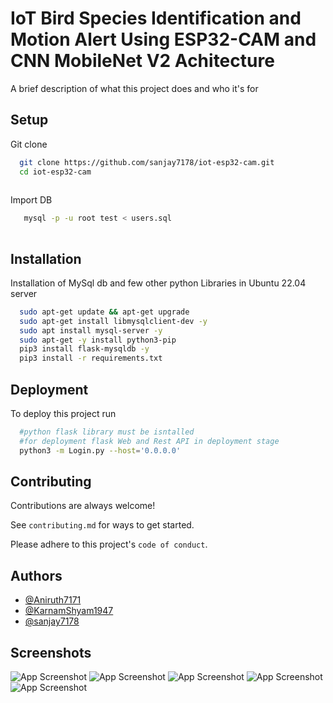 
# IoT Bird Species Identification and Motion Alert Using ESP32-CAM and CNN MobileNet V2 Achitecture

A brief description of what this project does and who it's for


## Setup
Git clone

```bash
  git clone https://github.com/sanjay7178/iot-esp32-cam.git
  cd iot-esp32-cam
  
```
Import DB

```bash
   mysql -p -u root test < users.sql 
  
```    
## Installation

Installation of MySql db and few other python Libraries in Ubuntu 22.04 server

```bash
  sudo apt-get update && apt-get upgrade
  sudo apt-get install libmysqlclient-dev -y
  sudo apt install mysql-server -y
  sudo apt-get -y install python3-pip
  pip3 install flask-mysqldb -y
  pip3 install -r requirements.txt
```

## Deployment

To deploy this project run

```bash
  #python flask library must be isntalled 
  #for deployment flask Web and Rest API in deployment stage
  python3 -m Login.py --host='0.0.0.0'
```

## Contributing

Contributions are always welcome!

See `contributing.md` for ways to get started.

Please adhere to this project's `code of conduct`.


## Authors

- [@Aniruth7171](https://www.github.com/Aniruth7171)
- [@KarnamShyam1947](https://www.github.com/KarnamShyam1947)
- [@sanjay7178](https://www.github.com/sanjay7178)

## Screenshots

![App Screenshot](https://raw.githubusercontent.com/sanjay7178/iot-esp32-cam/main/screenshots/image.png)
![App Screenshot](https://raw.githubusercontent.com/sanjay7178/iot-esp32-cam/main/screenshots/Screenshot%20from%202022-11-18%2023-53-01.png)
![App Screenshot](https://raw.githubusercontent.com/sanjay7178/iot-esp32-cam/main/screenshots/Screenshot%20from%202022-11-18%2023-53-12.png)
![App Screenshot](https://raw.githubusercontent.com/sanjay7178/iot-esp32-cam/main/screenshots/Screenshot%20from%202022-11-18%2023-52-48.png)
![App Screenshot](https://raw.githubusercontent.com/sanjay7178/iot-esp32-cam/main/screenshots/8dc94c59-771c-4176-b243-9ec0b48d8324.jpg)
